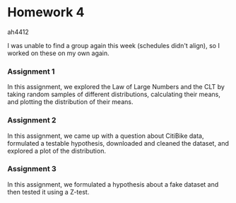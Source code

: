 
# Homework 4
ah4412

I was unable to find a group again this week (schedules didn't align), so I worked on these on my own again.

### Assignment 1
In this assignment, we explored the Law of Large Numbers and the CLT by taking random samples of different distributions, calculating their means, and plotting the distribution of their means.

### Assignment 2
In this assignment, we came up with a question about CitiBike data, formulated a testable hypothesis, downloaded and cleaned the dataset, and explored a plot of the distribution.

### Assignment 3
In this assignment, we formulated a hypothesis about a fake dataset and then tested it using a Z-test.
